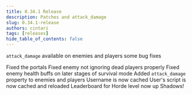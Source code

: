 ```yaml
---
title: 0.34.1 Release
description: Patches and attack_damage
slug: 0.34.1-release
authors: cintari
tags: [releases]
hide_table_of_contents: false
---
```


`attack_damage` available on enemies and players
some bug fixes

<!-- truncate -->

Fixed the portals
Fixed enemy not ignoring dead players properly
Fixed enemy health buffs on later stages of survival mode
Added `attack_damage` property to enemies and players
Username is now cached
User's script is now cached and reloaded
Leaderboard for Horde level now up
Shadows!
